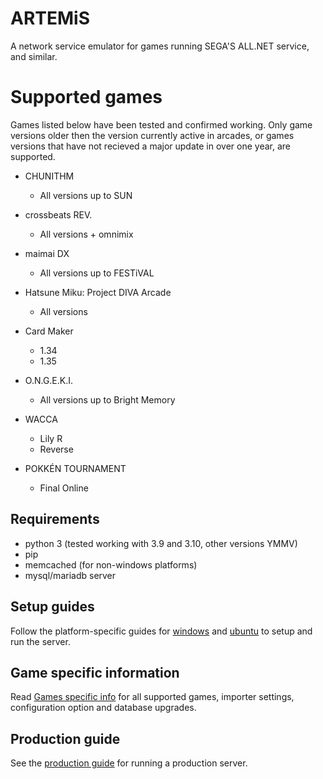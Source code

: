 # ARTEMiS
A network service emulator for games running SEGA'S ALL.NET service, and similar.

# Supported games
Games listed below have been tested and confirmed working. Only game versions older then the version currently active in arcades, or games versions that have not recieved a major update in over one year, are supported.

+ CHUNITHM
    + All versions up to SUN

+ crossbeats REV.
    + All versions + omnimix

+ maimai DX
    + All versions up to FESTiVAL

+ Hatsune Miku: Project DIVA Arcade
    + All versions

+ Card Maker
    + 1.34
    + 1.35

+ O.N.G.E.K.I.
    + All versions up to Bright Memory

+ WACCA
    + Lily R
    + Reverse

+ POKKÉN TOURNAMENT
    + Final Online

## Requirements
- python 3 (tested working with 3.9 and 3.10, other versions YMMV)
- pip
- memcached (for non-windows platforms)
- mysql/mariadb server

## Setup guides
Follow the platform-specific guides for [windows](docs/INSTALL_WINDOWS.md) and [ubuntu](docs/INSTALL_UBUNTU.md) to setup and run the server.

## Game specific information
Read [Games specific info](docs/game_specific_info.md) for all supported games, importer settings, configuration option and database upgrades.

## Production guide
See the [production guide](docs/prod.md) for running a production server.
